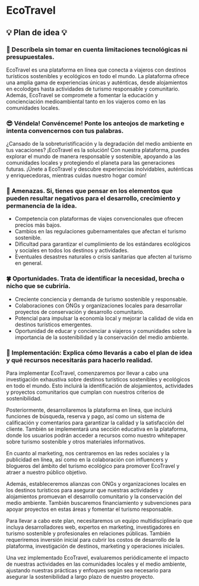 # EcoTravel

## 💡 Plan de idea 💡

### 📄 Descríbela sin tomar en cuenta limitaciones tecnológicas ni presupuestales.

EcoTravel es una plataforma en línea que conecta a viajeros con destinos turísticos sostenibles y ecológicos en todo el mundo. La plataforma ofrece una amplia gama de experiencias únicas y auténticas, desde alojamientos en ecolodges hasta actividades de turismo responsable y comunitario. Además, EcoTravel se compromete a fomentar la educación y concienciación medioambiental tanto en los viajeros como en las comunidades locales.

### 😎 Véndela! Convénceme! Ponte los anteojos de marketing e intenta convencernos con tus palabras.

¿Cansado de la sobreturistificación y la degradación del medio ambiente en tus vacaciones? ¡EcoTravel es la solución! Con nuestra plataforma, puedes explorar el mundo de manera responsable y sostenible, apoyando a las comunidades locales y protegiendo el planeta para las generaciones futuras. ¡Únete a EcoTravel y descubre experiencias inolvidables, auténticas y enriquecedoras, mientras cuidas nuestro hogar común!

### 👀 Amenazas. Si, tienes que pensar en los elementos que pueden resultar negativos para el desarrollo, crecimiento y permanencia de la idea.

- Competencia con plataformas de viajes convencionales que ofrecen precios más bajos.
- Cambios en las regulaciones gubernamentales que afectan el turismo sostenible.
- Dificultad para garantizar el cumplimiento de los estándares ecológicos y sociales en todos los destinos y actividades.
- Eventuales desastres naturales o crisis sanitarias que afecten al turismo en general.

### 🍀 Oportunidades. Trata de identificar la necesidad, brecha o nicho que se cubriría.

- Creciente conciencia y demanda de turismo sostenible y responsable.
- Colaboraciones con ONGs y organizaciones locales para desarrollar proyectos de conservación y desarrollo comunitario.
- Potencial para impulsar la economía local y mejorar la calidad de vida en destinos turísticos emergentes.
- Oportunidad de educar y concienciar a viajeros y comunidades sobre la importancia de la sostenibilidad y la conservación del medio ambiente.

### 🔧 Implementación: Explica cómo llevarás a cabo el plan de idea y qué recursos necesitarás para hacerlo realidad.
Para implementar EcoTravel, comenzaremos por llevar a cabo una investigación exhaustiva sobre destinos turísticos sostenibles y ecológicos en todo el mundo. Esto incluirá la identificación de alojamientos, actividades y proyectos comunitarios que cumplan con nuestros criterios de sostenibilidad.

Posteriormente, desarrollaremos la plataforma en línea, que incluirá funciones de búsqueda, reserva y pago, así como un sistema de calificación y comentarios para garantizar la calidad y la satisfacción del cliente. También se implementará una sección educativa en la plataforma, donde los usuarios podrán acceder a recursos como nuestro whitepaper sobre turismo sostenible y otros materiales informativos.

En cuanto al marketing, nos centraremos en las redes sociales y la publicidad en línea, así como en la colaboración con influencers y blogueros del ámbito del turismo ecológico para promover EcoTravel y atraer a nuestro público objetivo.

Además, estableceremos alianzas con ONGs y organizaciones locales en los destinos turísticos para asegurar que nuestras actividades y alojamientos promuevan el desarrollo comunitario y la conservación del medio ambiente. También buscaremos financiamiento y subvenciones para apoyar proyectos en estas áreas y fomentar el turismo responsable.

Para llevar a cabo este plan, necesitaremos un equipo multidisciplinario que incluya desarrolladores web, expertos en marketing, investigadores en turismo sostenible y profesionales en relaciones públicas. También requeriremos inversión inicial para cubrir los costos de desarrollo de la plataforma, investigación de destinos, marketing y operaciones iniciales.

Una vez implementado EcoTravel, evaluaremos periódicamente el impacto de nuestras actividades en las comunidades locales y el medio ambiente, ajustando nuestras prácticas y enfoques según sea necesario para asegurar la sostenibilidad a largo plazo de nuestro proyecto.
